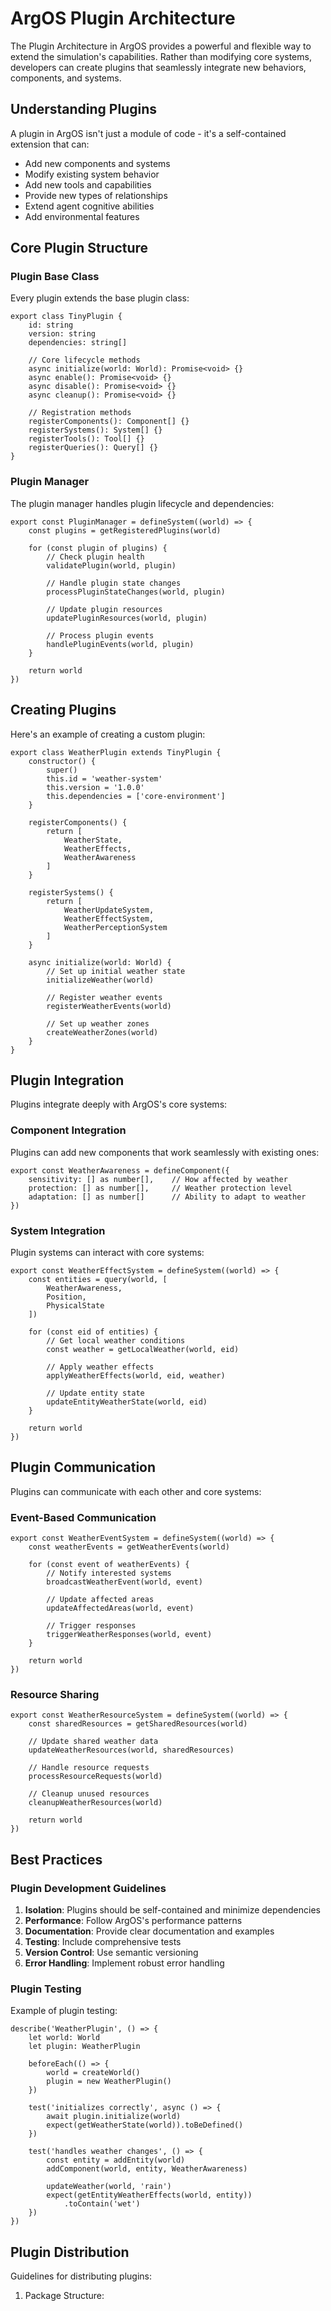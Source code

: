 # ArgOS Plugin Architecture

The Plugin Architecture in ArgOS provides a powerful and flexible way to extend the simulation's capabilities. Rather than modifying core systems, developers can create plugins that seamlessly integrate new behaviors, components, and systems.

## Understanding Plugins

A plugin in ArgOS isn't just a module of code - it's a self-contained extension that can:

- Add new components and systems
- Modify existing system behavior
- Add new tools and capabilities
- Provide new types of relationships
- Extend agent cognitive abilities
- Add environmental features

## Core Plugin Structure

### Plugin Base Class

Every plugin extends the base plugin class:

    export class TinyPlugin {
        id: string
        version: string
        dependencies: string[]

        // Core lifecycle methods
        async initialize(world: World): Promise<void> {}
        async enable(): Promise<void> {}
        async disable(): Promise<void> {}
        async cleanup(): Promise<void> {}

        // Registration methods
        registerComponents(): Component[] {}
        registerSystems(): System[] {}
        registerTools(): Tool[] {}
        registerQueries(): Query[] {}
    }

### Plugin Manager

The plugin manager handles plugin lifecycle and dependencies:

    export const PluginManager = defineSystem((world) => {
        const plugins = getRegisteredPlugins(world)

        for (const plugin of plugins) {
            // Check plugin health
            validatePlugin(world, plugin)

            // Handle plugin state changes
            processPluginStateChanges(world, plugin)

            // Update plugin resources
            updatePluginResources(world, plugin)

            // Process plugin events
            handlePluginEvents(world, plugin)
        }

        return world
    })

## Creating Plugins

Here's an example of creating a custom plugin:

    export class WeatherPlugin extends TinyPlugin {
        constructor() {
            super()
            this.id = 'weather-system'
            this.version = '1.0.0'
            this.dependencies = ['core-environment']
        }

        registerComponents() {
            return [
                WeatherState,
                WeatherEffects,
                WeatherAwareness
            ]
        }

        registerSystems() {
            return [
                WeatherUpdateSystem,
                WeatherEffectSystem,
                WeatherPerceptionSystem
            ]
        }

        async initialize(world: World) {
            // Set up initial weather state
            initializeWeather(world)

            // Register weather events
            registerWeatherEvents(world)

            // Set up weather zones
            createWeatherZones(world)
        }
    }

## Plugin Integration

Plugins integrate deeply with ArgOS's core systems:

### Component Integration

Plugins can add new components that work seamlessly with existing ones:

    export const WeatherAwareness = defineComponent({
        sensitivity: [] as number[],    // How affected by weather
        protection: [] as number[],     // Weather protection level
        adaptation: [] as number[]      // Ability to adapt to weather
    })

### System Integration

Plugin systems can interact with core systems:

    export const WeatherEffectSystem = defineSystem((world) => {
        const entities = query(world, [
            WeatherAwareness,
            Position,
            PhysicalState
        ])

        for (const eid of entities) {
            // Get local weather conditions
            const weather = getLocalWeather(world, eid)

            // Apply weather effects
            applyWeatherEffects(world, eid, weather)

            // Update entity state
            updateEntityWeatherState(world, eid)
        }

        return world
    })

## Plugin Communication

Plugins can communicate with each other and core systems:

### Event-Based Communication

    export const WeatherEventSystem = defineSystem((world) => {
        const weatherEvents = getWeatherEvents(world)

        for (const event of weatherEvents) {
            // Notify interested systems
            broadcastWeatherEvent(world, event)

            // Update affected areas
            updateAffectedAreas(world, event)

            // Trigger responses
            triggerWeatherResponses(world, event)
        }

        return world
    })

### Resource Sharing

    export const WeatherResourceSystem = defineSystem((world) => {
        const sharedResources = getSharedResources(world)

        // Update shared weather data
        updateWeatherResources(world, sharedResources)

        // Handle resource requests
        processResourceRequests(world)

        // Cleanup unused resources
        cleanupWeatherResources(world)

        return world
    })

## Best Practices

### Plugin Development Guidelines

1. **Isolation**: Plugins should be self-contained and minimize dependencies
2. **Performance**: Follow ArgOS's performance patterns
3. **Documentation**: Provide clear documentation and examples
4. **Testing**: Include comprehensive tests
5. **Version Control**: Use semantic versioning
6. **Error Handling**: Implement robust error handling

### Plugin Testing

Example of plugin testing:

    describe('WeatherPlugin', () => {
        let world: World
        let plugin: WeatherPlugin

        beforeEach(() => {
            world = createWorld()
            plugin = new WeatherPlugin()
        })

        test('initializes correctly', async () => {
            await plugin.initialize(world)
            expect(getWeatherState(world)).toBeDefined()
        })

        test('handles weather changes', () => {
            const entity = addEntity(world)
            addComponent(world, entity, WeatherAwareness)

            updateWeather(world, 'rain')
            expect(getEntityWeatherEffects(world, entity))
                .toContain('wet')
        })
    })

## Plugin Distribution

Guidelines for distributing plugins:

1. Package Structure:
